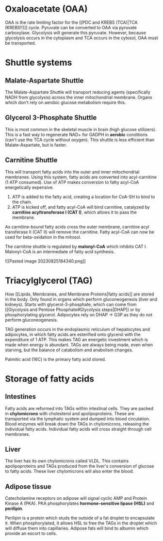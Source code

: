 # Oxaloacetate (OAA)
OAA is the rate limiting factor for the [[PDC and KREBS (TCA)|TCA (KREBS!!)]] cycle. Pyruvate can be converted to OAA via pyruvate carboxylase. Glycolysis will generate this pyruvate. However, because glycolysis occurs in the cytoplasm and TCA occurs in the cytosol, OAA must be transported.
# Shuttle systems
## Malate-Aspartate Shuttle
The Malate-Aspartate Shuttle will transport reducing agents (specifically NADH from glycolysis) across the inner mitochondrial membrane. Organs which don't rely on aerobic glucose metabolism require this.
## Glycerol 3-Phosphate Shuttle
This is most common in the skeletal muscle in brain (high glucose utilizers). This is a fast way to regenerate NAD+ for GADPH in **aerobic** conditions (can't use the TCA cycle without oxygen). This shuttle is less efficient than Malate-Aspartate, but is faster.
## Carnitine Shuttle
This will transport fatty acids into the outer and inner mitochondrial membranes. Using this system, fatty acids are converted into acyl-carnitine (1 ATP consumed). Use of ATP makes conversion to fatty acyl-CoA energetically expensive.

1. ATP is added to the fatty acid, creating a location for CoA-SH to bind to the chain.
2. ATP is kicked off, and fatty acyl-CoA will bind carnitine, catalyzed by **carnitine acyltransferase I (CAT I)**, which allows it to pass the membrane.

As carnitine-bound fatty acids cross the outer membrane, carnitine acyl transferase II (CAT II) will remove the carnitine. Fatty acyl-CoA can now be used for beta-oxidation in the mitosol.

The carnitine shuttle is regulated by **malonyl-CoA** which inhibits CAT I. Malonyl-CoA is an intermediate of fatty acid synthesis.

![[Pasted image 20230825184340.png]]
# Triacylglycerol  (TAG)
How [[Lipids, Membranes, and Membrane Proteins|fatty acids]] are stored in the body. Only found in organs which perform gluconeogenesis (liver and kidneys). Starts with glycerol-3-phosphate, which can come from [[Glycolysis and Pentose Phosphate#Glycolysis steps|DHAP]] or by phosphorylating glycerol. Adipocytes rely on DHAP → G3P as they do not perform gluconeogenesis.

TAG generation occurs in the endoplasmic reticulum of hepatocytes and adipocytes, in which fatty acids are esterified onto glycerol with the expenditure of 1 ATP. This makes TAG an energetic investment which is made when energy is abundant. TAGs are always being made, even when starving, but the balance of catabolism and anabolism changes.

Palmitic acid (16C) is the primary fatty acid stored.
# Storage of fatty acids
## Intestines
Fatty acids are reformed into TAGs within intestinal cells. They are packed in **chylomicrons** with cholesterol and apolipoproteins. These are transported via the lymphatic system and dumped into blood circulation. Blood enzymes will break down the TAGs in chylomicrons, releasing the individual fatty acids. Individual fatty acids will cross straight through cell membranes.
## Liver
The liver has its own chylomicrons called VLDL. This contains apolipoproteins and TAGs produced from the liver's conversion of glucose to fatty acids. These liver chylomicrons will also enter the blood.
## Adipose tissue
Catecholamine receptors on adipose will signal cyclic AMP and Protein Kinase A (PKA). PKA phosphorylates **hormone-sensitive lipase (HSL)** and **perilipin**.

Perilipin is a protein which studs the outside of a fat droplet to encapsulate it. When phosphorylated, it allows HSL to free the TAGs in the droplet which will diffuse them into capillaries. Adipose fats will bind to albumin which provide an escort to cells.